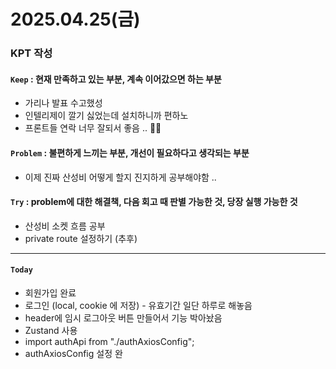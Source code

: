 # 2025.04.25(금)

### KPT 작성

#### `Keep` : 현재 만족하고 있는 부분, 계속 이어갔으면 하는 부분
- 가리나 발표 수고했성
- 인텔리제이 깔기 싫었는데 설치하니까 편하노
- 프론트들 연락 너무 잘되서 좋음 .. 👍🏻

#### `Problem` : 불편하게 느끼는 부분, 개선이 필요하다고 생각되는 부분
- 이제 진짜 산성비 어떻게 할지 진지하게 공부해야함 ..

#### `Try` : problem에 대한 해결책, 다음 회고 때 판별 가능한 것, 당장 실행 가능한 것
- 산성비 소켓 흐름 공부
- private route 설정하기 (추후) 

---
#### `Today`
- 회원가입 완료 
- 로그인 (local, cookie 에 저장) - 유효기간 일단 하루로 해놓음
- header에 임시 로그아웃 버튼 만들어서 기능 박아놨음
- Zustand 사용
- import authApi from "./authAxiosConfig"; 
- authAxiosConfig 설정 완  






